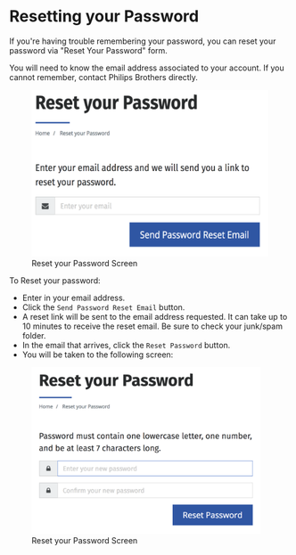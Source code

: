 # Resetting your Password

If you're having trouble remembering your password, you can reset your password via "Reset Your Password" form.

You will need to know the email address associated to your account. If you cannot remember, contact Philips Brothers directly.

<figure>
    <img src="/assets/reset-your-password.png" height="300" />
    <figcaption>Reset your Password Screen</figcaption>
</figure>


To Reset your password:
* Enter in your email address.
* Click the `Send Password Reset Email` button.
* A reset link will be sent to the email address requested. It can take up to 10 minutes to receive the reset email. Be sure to check your junk/spam folder.
* In the email that arrives, click the `Reset Password` button.
* You will be taken to the following screen:

<figure>
    <img src="/assets/new-password.png" height="300" />
    <figcaption>Reset your Password Screen</figcaption>
</figure>

